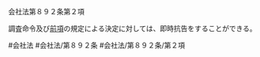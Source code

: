 会社法第８９２条第２項

調査命令及び[前項](会社法＿＿＿＿第８９２条第１項)の規定による決定に対しては、即時抗告をすることができる。

#会社法
#会社法/第８９２条
#会社法/第８９２条/第２項
